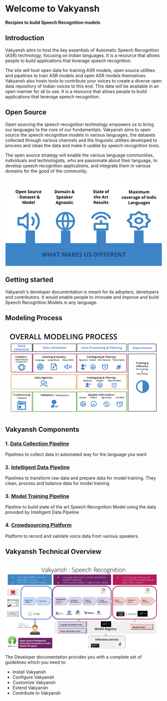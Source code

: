 # Welcome to Vakyansh

**Recipies to build Speech Recognition models**

## Introduction

Vakyansh aims to host the key essentials of Automatic Speech Recognition (ASR) technology, focusing on Indian languages. It is a resource that allows people to build applications that leverage speech recognition.

The site will host open data for training ASR models, open source utilities and pipelines to train ASR models and open ASR models themselves. Vakyansh also hosts tools to contribute your voices to create a diverse open data repository of Indian voices to this end. This data will be available in an open manner for all to use. It is a resource that allows people to build applications that leverage speech recognition.

## Open Source

Open sourcing the speech recognition technology empowers us to bring our languages to the core of our fundamentals.
Vakyansh aims to open source the speech recognition models in various languages, the datasets collected through various channels and the linguistic utilities developed to process and clean the data and make it usable by speech recognition tools.

The open source strategy will enable the various language communities, individuals and technologists, who are passionate about their language, to develop speech recognition applications, and integrate them in various domains for the good of the community.

![alt text](img/differentiator.png "What differentiates us")

## Getting started

Vakyansh's developer documentation is meant for its adopters, developers and contributors.
It would enable people to innovate and improve and build Speech Recognition Models in any language.

## Modeling Process

![alt text](img/vakyansh_modeling.png "")

## Vakyansh Components

### 1. [Data Collection Pipeline](https://open-speech-ekstep.github.io/mkdocs/data_collection/)

Pipelines to collect data in automated way for the language you want

### 2. [Intelligent Data Pipeline](https://open-speech-ekstep.github.io/mkdocs/intelligent_data_pipelines/)

Pipelines to transform raw data and prepare data for model training. They clean, process and balance data for model training

### 3. [Model Training Pipeline](https://open-speech-ekstep.github.io/mkdocs/model_training/)

Pipeline to build state of the art Speech Recognition Model using the data provided by Intelligent Data Pipeline
### 4. [Crowdsourcing Platform](https://open-speech-ekstep.github.io/mkdocs/crowdsource_platform/)

Platform to record and validate voice data from various speakers.

## Vakyansh Technical Overview

![alt text](img/vakyansh_tech.png "What differentiates us")

The Developer documentation provides you with a complete set of guidelines which you need to:

- Install Vakyansh
- Configure Vakyansh
- Customize Vakyansh
- Extend Vakyansh
- Contribute to Vakyansh

